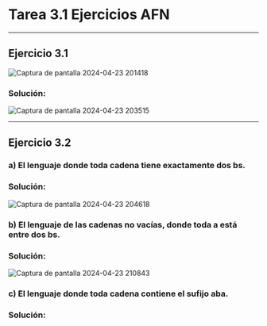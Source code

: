 # **Tarea 3.1 Ejercicios AFN**
---
## Ejercicio 3.1
![Captura de pantalla 2024-04-23 201418](https://github.com/Jhonny-Gonzalez/repositorioNuevo/assets/160812434/6d650b0d-b3d1-4e4f-ba98-d4d329ccfc6e)
### Solución: 
![Captura de pantalla 2024-04-23 203515](https://github.com/Jhonny-Gonzalez/repositorioNuevo/assets/160812434/db30f096-e7b6-48cd-8024-f794ea9021c0)
***
## Ejercicio 3.2
### a) El lenguaje donde toda cadena tiene exactamente dos bs.
### Solución:
![Captura de pantalla 2024-04-23 204618](https://github.com/Jhonny-Gonzalez/repositorioNuevo/assets/160812434/1847bd17-1c73-4edc-8695-04990c8093b2)
### b) El lenguaje de las cadenas no vacías, donde toda a está entre dos bs.
### Solución:
![Captura de pantalla 2024-04-23 210843](https://github.com/Jhonny-Gonzalez/repositorioNuevo/assets/160812434/c6a178f2-743f-4616-b90c-fa6207a8f7df)
### c) El lenguaje donde toda cadena contiene el sufijo aba. 
### Solución:
